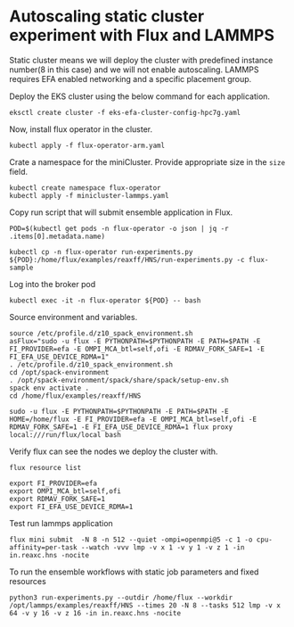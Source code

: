 # Autoscaling static cluster experiment with Flux and LAMMPS
Static cluster means we will deploy the cluster with predefined instance number(8 in this case) and we will not enable autoscaling. LAMMPS requires EFA enabled networking and a specific placement group.

Deploy the EKS cluster using the below command for each application.
```console
eksctl create cluster -f eks-efa-cluster-config-hpc7g.yaml
```

Now, install flux operator in the cluster. 
```console
kubectl apply -f flux-operator-arm.yaml
```

Crate a namespace for the miniCluster. Provide appropriate size in the `size` field. 
```console
kubectl create namespace flux-operator
kubectl apply -f minicluster-lammps.yaml
```

Copy run script that will submit ensemble application in Flux.
```console
POD=$(kubectl get pods -n flux-operator -o json | jq -r .items[0].metadata.name)

kubectl cp -n flux-operator run-experiments.py ${POD}:/home/flux/examples/reaxff/HNS/run-experiments.py -c flux-sample
```

Log into the broker pod
```console
kubectl exec -it -n flux-operator ${POD} -- bash
```

Source environment and variables. 
```console
source /etc/profile.d/z10_spack_environment.sh
asFlux="sudo -u flux -E PYTHONPATH=$PYTHONPATH -E PATH=$PATH -E FI_PROVIDER=efa -E OMPI_MCA_btl=self,ofi -E RDMAV_FORK_SAFE=1 -E FI_EFA_USE_DEVICE_RDMA=1"
. /etc/profile.d/z10_spack_environment.sh
cd /opt/spack-environment
. /opt/spack-environment/spack/share/spack/setup-env.sh
spack env activate .
cd /home/flux/examples/reaxff/HNS
```

```console
sudo -u flux -E PYTHONPATH=$PYTHONPATH -E PATH=$PATH -E HOME=/home/flux -E FI_PROVIDER=efa -E OMPI_MCA_btl=self,ofi -E RDMAV_FORK_SAFE=1 -E FI_EFA_USE_DEVICE_RDMA=1 flux proxy local:///run/flux/local bash
```

Verify flux can see the nodes we deploy the cluster with.
```console
flux resource list
```

```console
export FI_PROVIDER=efa
export OMPI_MCA_btl=self,ofi
export RDMAV_FORK_SAFE=1
export FI_EFA_USE_DEVICE_RDMA=1
```

Test run lammps application
```console
flux mini submit  -N 8 -n 512 --quiet -ompi=openmpi@5 -c 1 -o cpu-affinity=per-task --watch -vvv lmp -v x 1 -v y 1 -v z 1 -in in.reaxc.hns -nocite
```
To run the ensemble workflows with static job parameters and fixed resources
```console
python3 run-experiments.py --outdir /home/flux --workdir /opt/lammps/examples/reaxff/HNS --times 20 -N 8 --tasks 512 lmp -v x 64 -v y 16 -v z 16 -in in.reaxc.hns -nocite
```